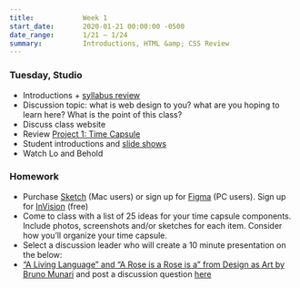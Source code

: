 ```yaml
---
title:            Week 1
start_date:       2020-01-21 00:00:00 -0500
date_range:       1/21 – 1/24
summary:          Introductions, HTML &amp; CSS Review
---
```


### Tuesday, Studio

- Introductions + [syllabus review](https://paper.dropbox.com/doc/Core-Studio-Interaction-Syllabus--AsyyrgHx4Kn9Fi1vUGgq_YOCAQ-z4g1vlCHiQqhzJLVm2hvO)
- Discussion topic: what is web design to you? what are you hoping to learn here? What is the point of this class?
- Discuss class website
- Review [Project 1: Time Capsule](../projects/time-capsule)
- Student introductions and [slide shows](https://drive.google.com/drive/folders/1cjGFFPWWr3UcLV9ZMLsRix3z8Jr5Uj40?usp=sharing)
- Watch Lo and Behold

### Homework

- Purchase [Sketch](https://www.sketch.com/store/edu/) (Mac users) or sign up for [Figma](https://www.figma.com/) (PC users). Sign up for [InVision](https://www.invisionapp.com/) (free)
- Come to class with a list of 25 ideas for your time capsule components. Include photos, screenshots and/or sketches for each item. Consider how you&rsquo;ll organize your time capsule.
- Select a discussion leader who will create a 10 minute presentation on the below:
- [“A Living Language” and “A Rose is a Rose is a” from Design as Art by Bruno Munari](../assets/readings/bruno-munari.pdf) and post a discussion question [here](https://paper.dropbox.com/doc/CI-Week-1-Discussion-Question--Asx21EB1uy9sFVF1CP9VlebaAQ-xH0a5OX2qtmZKdtN0rgvp)

